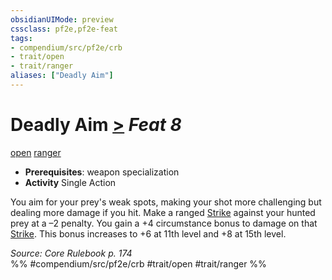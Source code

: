 ```yaml
---
obsidianUIMode: preview
cssclass: pf2e,pf2e-feat
tags:
- compendium/src/pf2e/crb
- trait/open
- trait/ranger
aliases: ["Deadly Aim"]
---
```

# Deadly Aim  [>](/rules/core-rulebook/chapter-9-playing-the-game.md#Actions "Single Action") *Feat 8*  
[open](/rules/traits/open.md)  [ranger](/rules/traits/ranger.md)  

- **Prerequisites**: weapon specialization
- **Activity** Single Action

You aim for your prey's weak spots, making your shot more challenging but dealing more damage if you hit. Make a ranged [Strike](/rules/actions/strike.md) against your hunted prey at a –2 penalty. You gain a +4 circumstance bonus to damage on that [Strike](/rules/actions/strike.md). This bonus increases to +6 at 11th level and +8 at 15th level.

*Source: Core Rulebook p. 174*  
%% #compendium/src/pf2e/crb #trait/open #trait/ranger %%